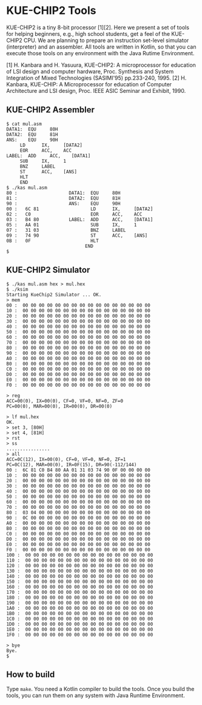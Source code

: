 # KUE-CHIP2 Tools

KUE-CHIP2 is a tiny 8-bit processor [1][2].
Here we present a set of tools for helping beginners, e.g., high school students, get a feel of the KUE-CHIP2 CPU. We are planning to prepare an instruction set-level simulator (interpreter) and an assembler. All tools are written in Kotlin, so that you can execute those tools on any environment with the Java Rutime Environment.

[1] H. Kanbara and H. Yasuura, KUE-CHIP2: A microprocessor for education of LSI design and computer hardware, Proc. Synthesis and System Integration of Mixed Technologies (SASIMI'95) pp.233-240, 1995.
[2] H. Kanbara, KUE-CHIP: A Microprocessor for education of Computer Architecture and LSI design, Proc. IEEE ASIC Seminar and Exhibit, 1990.

## KUE-CHIP2 Assembler

   ```
$ cat mul.asm
DATA1:  EQU     80H
DATA2:  EQU     81H
ANS:    EQU     90H
        LD      IX,     [DATA2]
        EOR     ACC,    ACC
LABEL:  ADD     ACC,    [DATA1]
        SUB     IX,     1
        BNZ     LABEL
        ST      ACC,    [ANS]
        HLT
        END
$ ./kas mul.asm
 80 :                   DATA1:  EQU     80H
 81 :                   DATA2:  EQU     81H
 90 :                   ANS:    EQU     90H
 00 :   6C 81                   LD      IX,     [DATA2]
 02 :   C0                      EOR     ACC,    ACC
 03 :   B4 80           LABEL:  ADD     ACC,    [DATA1]
 05 :   AA 01                   SUB     IX,     1
 07 :   31 03                   BNZ     LABEL
 09 :   74 90                   ST      ACC,    [ANS]
 0B :   0F                      HLT
                                END
$
   ```


## KUE-CHIP2 Simulator

   ```
$ ./kas mul.asm hex > mul.hex
$ ./ksim
Starting KueChip2 Simulator ... OK.
> mem
 00 :  00 00 00 00 00 00 00 00 00 00 00 00 00 00 00 00
 10 :  00 00 00 00 00 00 00 00 00 00 00 00 00 00 00 00
 20 :  00 00 00 00 00 00 00 00 00 00 00 00 00 00 00 00
 30 :  00 00 00 00 00 00 00 00 00 00 00 00 00 00 00 00
 40 :  00 00 00 00 00 00 00 00 00 00 00 00 00 00 00 00
 50 :  00 00 00 00 00 00 00 00 00 00 00 00 00 00 00 00
 60 :  00 00 00 00 00 00 00 00 00 00 00 00 00 00 00 00
 70 :  00 00 00 00 00 00 00 00 00 00 00 00 00 00 00 00
 80 :  00 00 00 00 00 00 00 00 00 00 00 00 00 00 00 00
 90 :  00 00 00 00 00 00 00 00 00 00 00 00 00 00 00 00
 A0 :  00 00 00 00 00 00 00 00 00 00 00 00 00 00 00 00
 B0 :  00 00 00 00 00 00 00 00 00 00 00 00 00 00 00 00
 C0 :  00 00 00 00 00 00 00 00 00 00 00 00 00 00 00 00
 D0 :  00 00 00 00 00 00 00 00 00 00 00 00 00 00 00 00
 E0 :  00 00 00 00 00 00 00 00 00 00 00 00 00 00 00 00
 F0 :  00 00 00 00 00 00 00 00 00 00 00 00 00 00 00 00

> reg
ACC=00(0), IX=00(0), CF=0, VF=0, NF=0, ZF=0
PC=00(0), MAR=00(0), IR=00(0), DR=00(0)

> lf mul.hex
OK.
> set 3, [80H]
> set 4, [81H]
> rst
> ss
................
> all
ACC=0C(12), IX=00(0), CF=0, VF=0, NF=0, ZF=1
PC=0C(12), MAR=00(0), IR=0F(15), DR=90(-112/144)
 00 :  6C 81 C0 B4 80 AA 01 31 03 74 90 0F 00 00 00 00
 10 :  00 00 00 00 00 00 00 00 00 00 00 00 00 00 00 00
 20 :  00 00 00 00 00 00 00 00 00 00 00 00 00 00 00 00
 30 :  00 00 00 00 00 00 00 00 00 00 00 00 00 00 00 00
 40 :  00 00 00 00 00 00 00 00 00 00 00 00 00 00 00 00
 50 :  00 00 00 00 00 00 00 00 00 00 00 00 00 00 00 00
 60 :  00 00 00 00 00 00 00 00 00 00 00 00 00 00 00 00
 70 :  00 00 00 00 00 00 00 00 00 00 00 00 00 00 00 00
 80 :  03 04 00 00 00 00 00 00 00 00 00 00 00 00 00 00
 90 :  0C 00 00 00 00 00 00 00 00 00 00 00 00 00 00 00
 A0 :  00 00 00 00 00 00 00 00 00 00 00 00 00 00 00 00
 B0 :  00 00 00 00 00 00 00 00 00 00 00 00 00 00 00 00
 C0 :  00 00 00 00 00 00 00 00 00 00 00 00 00 00 00 00
 D0 :  00 00 00 00 00 00 00 00 00 00 00 00 00 00 00 00
 E0 :  00 00 00 00 00 00 00 00 00 00 00 00 00 00 00 00
 F0 :  00 00 00 00 00 00 00 00 00 00 00 00 00 00 00 00
100 :  00 00 00 00 00 00 00 00 00 00 00 00 00 00 00 00
110 :  00 00 00 00 00 00 00 00 00 00 00 00 00 00 00 00
120 :  00 00 00 00 00 00 00 00 00 00 00 00 00 00 00 00
130 :  00 00 00 00 00 00 00 00 00 00 00 00 00 00 00 00
140 :  00 00 00 00 00 00 00 00 00 00 00 00 00 00 00 00
150 :  00 00 00 00 00 00 00 00 00 00 00 00 00 00 00 00
160 :  00 00 00 00 00 00 00 00 00 00 00 00 00 00 00 00
170 :  00 00 00 00 00 00 00 00 00 00 00 00 00 00 00 00
180 :  00 00 00 00 00 00 00 00 00 00 00 00 00 00 00 00
190 :  00 00 00 00 00 00 00 00 00 00 00 00 00 00 00 00
1A0 :  00 00 00 00 00 00 00 00 00 00 00 00 00 00 00 00
1B0 :  00 00 00 00 00 00 00 00 00 00 00 00 00 00 00 00
1C0 :  00 00 00 00 00 00 00 00 00 00 00 00 00 00 00 00
1D0 :  00 00 00 00 00 00 00 00 00 00 00 00 00 00 00 00
1E0 :  00 00 00 00 00 00 00 00 00 00 00 00 00 00 00 00
1F0 :  00 00 00 00 00 00 00 00 00 00 00 00 00 00 00 00

> bye
Bye.
$ 
   ```

## How to build
Type `make`. You need a Kotlin compiler to build the tools. Once you build the tools, you can run them on any system with Java Runtime Environment.
